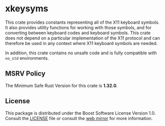 # xkeysyms

This crate provides constants representing all of the X11 keyboard symbols. It also provides utility functions for working with those symbols, and for converting between keyboard codes and keyboard symbols. This crate does not depend on a particular implementation of the X11 protocol and can therefore be used in any context where X11 keyboard symbols are needed.

In addition, this crate contains no unsafe code and is fully compatible with `no_std` environments.

## MSRV Policy

The Minimum Safe Rust Version for this crate is **1.32.0**.

## License

This package is distributed under the Boost Software License Version 1.0. Consult the [LICENSE](./LICENSE) file or consult the [web mirror] for more information.

[web mirror]: https://www.boost.org/LICENSE_1_0.txt 